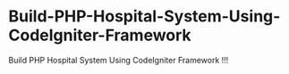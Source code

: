 # Build-PHP-Hospital-System-Using-CodeIgniter-Framework
Build PHP Hospital System Using CodeIgniter Framework !!!

